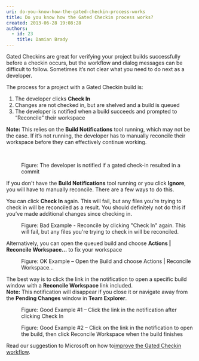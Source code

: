 ```yaml
---
uri: do-you-know-how-the-gated-checkin-process-works
title: Do you know how the Gated Checkin process works?
created: 2013-06-28 19:08:28
authors:
  - id: 23
    title: Damian Brady
---
```





<span class='intro'> Gated Checkins are great for verifying your project builds successfully before a checkin occurs, but the workflow and dialog messages can be difficult to follow.  Sometimes it’s not clear what you need to do next as a developer.

 </span>

<p>​​The process for a project with a Gated Checkin build is&#58;</p><ol><li>The developer clicks 
      <strong>Check In</strong></li><li>Changes are not checked in, but are shelved and a build is queued</li><li>The developer is notified when a build succeeds and prompted to “Reconcile” their workspace</li></ol><p> 
   <strong>Note&#58;</strong> This relies on the 
   <strong>Build Notifications</strong> tool running, which may not be the case.  If it’s not running, the developer has to manually reconcile their workspace before they can effectively continue working.</p> ​ 
<dl class="image"><dt>
      <img src="/PublishingImages/gated-checkin-1.jpg" alt="" />
   </dt><dd>Figure&#58; The developer is notified if a gated check-in resulted in a commit</dd></dl><p>If you don't have the 
   <strong>Build Notifications</strong> tool running or you click 
   <strong>Ignore</strong>, you will have to manually reconcile. There are a few ways to do this.</p><p>You can click 
   <strong>Check In</strong> again.  This will fail, but any files you’re trying to check in will be reconciled as a result.  You should definitely not do this if you’ve made additional changes since checking in.</p><dl class="badImage"><dt>
      <img src="/PublishingImages/gated-checkin-2.jpg" alt="" />
   </dt><dd>Figure&#58; Bad Example - Reconcile by clicking &quot;Check In&quot; again.  This will fail, but any files you're trying to check in will be reconciled.</dd></dl><p>Alternatively, you can open the queued build and choose 
   <strong>Actions | Reconcile Workspace...</strong> to fix your workspace</p><dl class="goodImage"><dt>
      <img src="/PublishingImages/gated-checkin-3.jpg" alt="" />
   </dt><dd>Figure&#58; OK Example – Open the Build and choose Actions | Reconcile Workspace...</dd></dl><p>The best way is to click the link in the notification to open a specific build window with a 
   <strong>Reconcile Workspace</strong> link included.<br> 
   <strong>Note&#58;</strong> This notification will disappear if you close it or navigate away from the 
   <strong>Pending Changes</strong> window in 
   <strong>Team Explorer</strong>.</p><dl class="goodImage"><dt>
      <img src="/PublishingImages/gated-checkin-4.jpg" alt="" />
   </dt><dd>Figure&#58; Good Example #1 – Click the link in the notification after clicking Check In</dd></dl><dl class="goodImage"><dt>
      <img src="/PublishingImages/gated-checkin-5.jpg" alt="" />
   </dt><dd>Figure&#58; Good Example #2 – Click on the link in the notification to open the build, then click Reconcile Workspace when the build finishes</dd></dl><p>Read our suggestion to Microsoft on how to<a href="http&#58;//www.ssw.com.au/ssw/standards/BetterSoftwareSuggestions/TeamFoundationServer.aspx#improve-gated-checkin">improve the Gated Checkin workflow</a>.</p>


